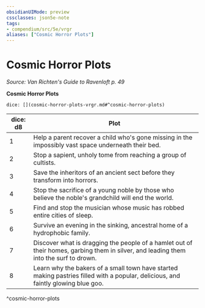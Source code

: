 ```yaml
---
obsidianUIMode: preview
cssclasses: json5e-note
tags:
- compendium/src/5e/vrgr
aliases: ["Cosmic Horror Plots"]
---
```

# Cosmic Horror Plots
*Source: Van Richten's Guide to Ravenloft p. 49* 

**Cosmic Horror Plots**

`dice: [](cosmic-horror-plots-vrgr.md#^cosmic-horror-plots)`

| dice: d8 | Plot |
|----------|------|
| 1 | Help a parent recover a child who's gone missing in the impossibly vast space underneath their bed. |
| 2 | Stop a sapient, unholy tome from reaching a group of cultists. |
| 3 | Save the inheritors of an ancient sect before they transform into horrors. |
| 4 | Stop the sacrifice of a young noble by those who believe the noble's grandchild will end the world. |
| 5 | Find and stop the musician whose music has robbed entire cities of sleep. |
| 6 | Survive an evening in the sinking, ancestral home of a hydrophobic family. |
| 7 | Discover what is dragging the people of a hamlet out of their homes, garbing them in silver, and leading them into the surf to drown. |
| 8 | Learn why the bakers of a small town have started making pastries filled with a popular, delicious, and faintly glowing blue goo. |
^cosmic-horror-plots